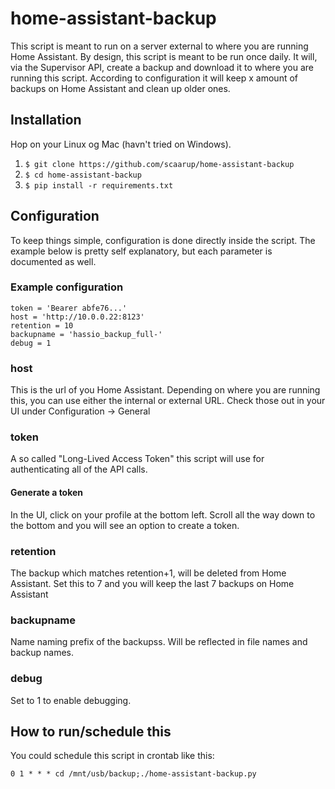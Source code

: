 # home-assistant-backup
This script is meant to run on a server external to where you are running Home Assistant. By design, this script is meant to be run once daily. It will, via the Supervisor API, create a backup and download it to where you are running this script. According to configuration it will keep x amount of backups on Home Assistant and clean up older ones.

## Installation
Hop on your Linux og Mac (havn't tried on Windows).
1. ```$ git clone https://github.com/scaarup/home-assistant-backup```
2. ```$ cd home-assistant-backup```
3. ```$ pip install -r requirements.txt```

## Configuration
To keep things simple, configuration is done directly inside the script. The example below is pretty self explanatory, but each parameter is documented as well.
### Example configuration
```
token = 'Bearer abfe76...'
host = 'http://10.0.0.22:8123'
retention = 10
backupname = 'hassio_backup_full-'
debug = 1
```
### host
This is the url of you Home Assistant. Depending on where you are running this, you can use either the internal or external URL. Check those out in your UI under Configuration -> General
### token
A so called "Long-Lived Access Token" this script will use for authenticating all of the API calls. 
#### Generate a token
In the UI, click on your profile at the bottom left. Scroll all the way down to the bottom and you will see an option to create a token.
### retention
The backup which matches retention+1, will be deleted from Home Assistant. Set this to 7 and you will keep the last 7 backups on Home Assistant
### backupname
Name naming prefix of the backupss. Will be reflected in file names and backup names.
### debug
Set to 1 to enable debugging.

## How to run/schedule this
You could schedule this script in crontab like this:

```0 1 * * * cd /mnt/usb/backup;./home-assistant-backup.py```


